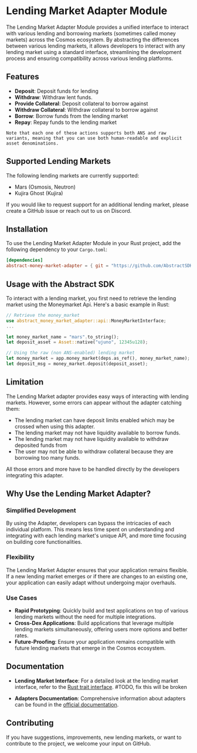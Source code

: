 # Lending Market Adapter Module

The Lending Market Adapter Module provides a unified interface to interact with various lending and borrowing markets (sometimes called money markets) across the Cosmos ecosystem. By abstracting the differences between various lending markets, it allows developers to interact with any lending market using a standard interface, streamlining the development process and ensuring compatibility across various lending platforms.

## Features

- **Deposit**: Deposit funds for lending
- **Withdraw**: Withdraw lent funds.
- **Provide Collateral**:  Deposit collateral to borrow against
- **Withdraw Collateral**: Withdraw collateral to borrow against
- **Borrow**: Borrow funds from the lending market
- **Repay**: Repay funds to the lending market

```admonish info
Note that each one of these actions supports both ANS and raw variants, meaning that you can use both human-readable and explicit asset denominations.
```

## Supported Lending Markets

The following lending markets are currently supported:

- Mars (Osmosis, Neutron)
- Kujira Ghost (Kujira)

If you would like to request support for an additional lending market, please create a GitHub issue or reach out to us on Discord.

## Installation

To use the Lending Market Adapter Module in your Rust project, add the following dependency to your `Cargo.toml`:

```toml
[dependencies]
abstract-money-market-adapter = { git = "https://github.com/AbstractSDK/abstract.git", tag="<latest-tag>", default-features = false }
```

## Usage with the Abstract SDK

To interact with a lending market, you first need to retrieve the lending market using the Moneymarket Api. Here's a basic example in Rust:

```rust
// Retrieve the money_market
use abstract_money_market_adapter::api::MoneyMarketInterface;
...

let money_market_name = "mars".to_string();
let deposit_asset = Asset::native("ujuno", 12345u128);

// Using the raw (non ANS-enabled) lending market
let money_market = app.money_market(deps.as_ref(), money_market_name);
let deposit_msg = money_market.deposit(deposit_asset);
```

## Limitation

The Lending Market adapter provides easy ways of interacting with lending markets. However, some errors can appear without the adapter catching them:

- The lending market can have deposit limits enabled which may be crossed when using this adapter.
- The lending market may not have liquidity available to borrow funds.
- The lending market may not have liquidity available to withdraw deposited funds from
- The user may not be able to withdraw collateral because they are borrowing too many funds.

All those errors and more have to be handled directly by the developers integrating this adapter.

## Why Use the Lending Market Adapter?

### Simplified Development

By using the Adapter, developers can bypass the intricacies of each individual platform. This means less time spent on understanding and integrating with each lending market's unique API, and more time focusing on building core functionalities.

### Flexibility

The Lending Market Adapter ensures that your application remains flexible. If a new lending market emerges or if there are changes to an existing one, your application can easily adapt without undergoing major overhauls.

### Use Cases

- **Rapid Prototyping**: Quickly build and test applications on top of various lending markets without the need for multiple integrations.
- **Cross-Dex Applications**: Build applications that leverage multiple lending markets simultaneously, offering users more options and better rates.
- **Future-Proofing**: Ensure your application remains compatible with future lending markets that emerge in the Cosmos ecosystem.

## Documentation

- **Lending Market Interface**: For a detailed look at the lending market interface, refer to the [Rust trait interface](https://github.com/AbstractSDK/abstract/tree/main/modules/contracts/adapters/moneymarket/src/api.rs#L43). #TODO, fix this will be broken

- **Adapters Documentation**: Comprehensive information about adapters can be found in the [official documentation](https://docs.abstract.money/framework/module_types.html#adapters).

## Contributing

If you have suggestions, improvements, new lending markets, or want to contribute to the project, we welcome your input on GitHub.
